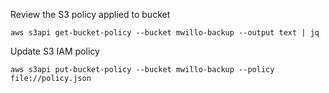 Review the S3 policy applied to bucket

````
aws s3api get-bucket-policy --bucket mwillo-backup --output text | jq
````

Update S3 IAM policy

````
aws s3api put-bucket-policy --bucket mwillo-backup --policy file://policy.json
````

